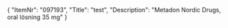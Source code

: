 {
  "ItemNr": "097193",
  "Title": "test",
  "Description": "Metadon Nordic Drugs, oral lösning 35 mg"
}